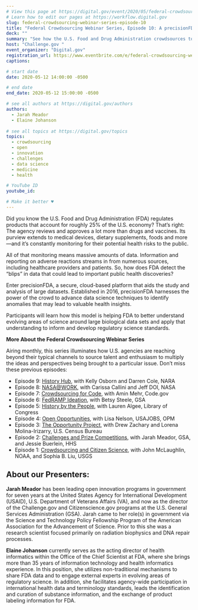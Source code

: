 ```yaml
---
# View this page at https://digital.gov/event/2020/05/federal-crowdsourcing-webinar-series-episode-10
# Learn how to edit our pages at https://workflow.digital.gov
slug: federal-crowdsourcing-webinar-series-episode-10
title: "Federal Crowdsourcing Webinar Series, Episode 10: A precisionFDA Strike for Public Health"
deck: ""
summary: "See how the U.S. Food and Drug Administration crowdsources to identify potential health risks."
host: "Challenge.gov "
event_organizer: "Digital.gov"
registration_url: https://www.eventbrite.com/e/federal-crowdsourcing-webinar-series-episode-10-a-precisionfda-strike-for-public-health-registration-103947748514
captions: 

# start date
date: 2020-05-12 14:00:00 -0500

# end date
end_date: 2020-05-12 15:00:00 -0500

# see all authors at https://digital.gov/authors
authors: 
  - Jarah Meador
  - Elaine Johanson
  
# see all topics at https://digital.gov/topics
topics: 
  - crowdsourcing
  - open
  - innovation
  - challenges
  - data science
  - medicine
  - health

# YouTube ID
youtube_id: 

# Make it better ♥
---
```


Did you know the U.S. Food and Drug Administration (FDA) regulates products that account for roughly 25% of the U.S. economy? That’s right: The agency reviews and approves a lot more than drugs and vaccines. Its purview extends to medical devices, dietary supplements, foods and more—and it’s constantly monitoring for their potential health risks to the public. 

All of that monitoring means massive amounts of data. Information and reporting on adverse reactions streams in from numerous sources, including healthcare providers and patients. So, how does FDA detect the “blips” in data that could lead to important public health discoveries? 

Enter precisionFDA, a secure, cloud-based platform that aids the study and analysis of large datasets. Established in 2016, precisionFDA harnesses the power of the crowd to advance data science techniques to identify anomalies that may lead to valuable health insights.

Participants will learn how this model is helping FDA to better understand evolving areas of science around large biological data sets and apply that understanding to inform and develop regulatory science standards.

**More About the Federal Crowdsourcing Webinar Series**

Airing monthly, this series illuminates how U.S. agencies are reaching beyond their typical channels to source talent and enthusiasm to multiply the ideas and perspectives being brought to a particular issue. Don’t miss these previous episodes:

- Episode 9: [History Hub](https://digital.gov/event/2020/04/27/federal-crowdsourcing-webinar-series-episode-9/), with Kelly Osborn and Darren Cole, NARA
- Episode 8: [NASA@WORK](https://digital.gov/event/2020/03/10/federal-crowdsourcing-webinar-series-episode-8/), with Carissa Callini and Jeff DOI, NASA
- Episode 7: [Crowdsourcing for Code](https://digital.gov/event/2020/02/11/federal-crowdsourcing-webinar-series-episode-7/), with Amin Mehr, Code.gov
- Episode 6: [FedRAMP Ideation](https://www.youtube.com/watch?v=bx1ANQtHNQY), with Betsy Steele, GSA
- Episode 5: [History by the People](https://digital.gov/event/2019/08/13/federal-crowdsourcing-webinar-series-episode-5-by-the-people/), with Lauren Algee, Library of Congress
- Episode 4: [Open Opportunities](https://digital.gov/event/2019/07/09/federal-crowdsourcing-webinar-series-episode-4-open-opportunities/), with Lisa Nelson, USAJOBS, OPM
- Episode 3: [The Opportunity Project](https://digital.gov/event/2019/06/11/federal-crowdsourcing-webinar-series-episode-3-opportunity-project/), with Drew Zachary and Lorena Molina-Irizarry, U.S. Census Bureau
- Episode 2: [Challenges and Prize Competitions](https://digital.gov/event/2019/05/14/federal-crowdsourcing-webinar-series-episode-2-challengegov/), with Jarah Meador, GSA, and Jessie Buerlein, HHS
- Episode 1: [Crowdsourcing and Citizen Science](https://digital.gov/event/2019/04/09/federal-crowdsourcing-mobilize-citizen-scientists/), with John McLaughlin, NOAA, and Sophia B. Liu, USGS

## About our Presenters:

**Jarah Meador** has been leading open innovation programs in government for seven years at the United States Agency for International Development (USAID), U.S. Department of Veterans Affairs (VA), and now as the director of the Challenge.gov and Citizenscience.gov programs at the U.S. General Services Administration (GSA). Jarah came to her role(s) in government via the Science and Technology Policy Fellowship Program of the American Association for the Advancement of Science. Prior to this she was a research scientist focused primarily on radiation biophysics and DNA repair processes.
 
**Elaine Johanson** currently serves as the acting director of health informatics within the Office of the Chief Scientist at FDA, where she brings more than 35 years of information technology and health informatics experience. In this position, she utilizes non-traditional mechanisms to share FDA data and to engage external experts in evolving areas of regulatory science. In addition, she facilitates agency-wide participation in international health data and terminology standards, leads the identification and curation of substance information, and the exchange of product labeling information for FDA.
